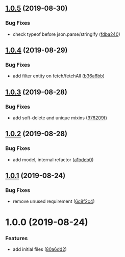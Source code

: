 ## [1.0.5](https://github.com/zooxsmart/lambda-mysql/compare/1.0.4...1.0.5) (2019-08-30)


### Bug Fixes

* check typeof before json.parse/stringify ([fdba240](https://github.com/zooxsmart/lambda-mysql/commit/fdba240))

## [1.0.4](https://github.com/zooxsmart/lambda-mysql/compare/1.0.3...1.0.4) (2019-08-29)


### Bug Fixes

* add filter entity on fetch/fetchAll ([b36a6bb](https://github.com/zooxsmart/lambda-mysql/commit/b36a6bb))

## [1.0.3](https://github.com/zooxsmart/lambda-mysql/compare/1.0.2...1.0.3) (2019-08-28)


### Bug Fixes

* add soft-delete and unique mixins ([976209f](https://github.com/zooxsmart/lambda-mysql/commit/976209f))

## [1.0.2](https://github.com/zooxsmart/lambda-mysql/compare/1.0.1...1.0.2) (2019-08-28)


### Bug Fixes

* add model, internal refactor ([a1bdeb0](https://github.com/zooxsmart/lambda-mysql/commit/a1bdeb0))

## [1.0.1](https://github.com/zooxsmart/lambda-mysql/compare/1.0.0...1.0.1) (2019-08-24)


### Bug Fixes

* remove unused requirement ([6c8f2c4](https://github.com/zooxsmart/lambda-mysql/commit/6c8f2c4))

# 1.0.0 (2019-08-24)


### Features

* add initial files ([80a6dd2](https://github.com/zooxsmart/lambda-mysql/commit/80a6dd2))
